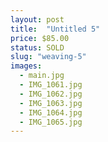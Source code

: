 ```yaml
---
layout: post
title:  "Untitled 5"
price: $85.00
status: SOLD
slug: "weaving-5"
images:
  - main.jpg
  - IMG_1061.jpg
  - IMG_1062.jpg
  - IMG_1063.jpg
  - IMG_1064.jpg
  - IMG_1065.jpg
---
```

